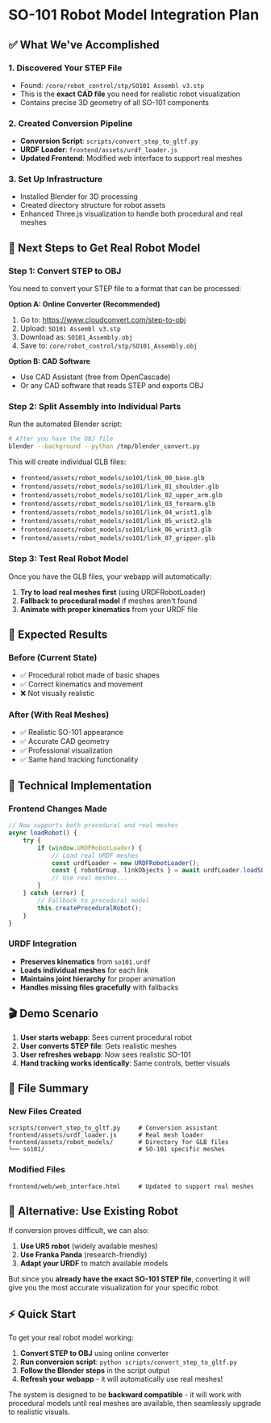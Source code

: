 # SO-101 Robot Model Integration Plan

## ✅ What We've Accomplished

### 1. **Discovered Your STEP File**
- Found: `/core/robot_control/stp/SO101 Assembl v3.stp`
- This is the **exact CAD file** you need for realistic robot visualization
- Contains precise 3D geometry of all SO-101 components

### 2. **Created Conversion Pipeline**
- **Conversion Script**: `scripts/convert_step_to_gltf.py`
- **URDF Loader**: `frontend/assets/urdf_loader.js`
- **Updated Frontend**: Modified web interface to support real meshes

### 3. **Set Up Infrastructure**
- Installed Blender for 3D processing
- Created directory structure for robot assets
- Enhanced Three.js visualization to handle both procedural and real meshes

## 🔄 Next Steps to Get Real Robot Model

### Step 1: Convert STEP to OBJ
You need to convert your STEP file to a format that can be processed:

**Option A: Online Converter (Recommended)**
1. Go to: https://www.cloudconvert.com/step-to-obj
2. Upload: `SO101 Assembl v3.stp`
3. Download as: `SO101_Assembly.obj`
4. Save to: `core/robot_control/stp/SO101_Assembly.obj`

**Option B: CAD Software**
- Use CAD Assistant (free from OpenCascade)
- Or any CAD software that reads STEP and exports OBJ

### Step 2: Split Assembly into Individual Parts
Run the automated Blender script:
```bash
# After you have the OBJ file
blender --background --python /tmp/blender_convert.py
```

This will create individual GLB files:
- `frontend/assets/robot_models/so101/link_00_base.glb`
- `frontend/assets/robot_models/so101/link_01_shoulder.glb`
- `frontend/assets/robot_models/so101/link_02_upper_arm.glb`
- `frontend/assets/robot_models/so101/link_03_forearm.glb`
- `frontend/assets/robot_models/so101/link_04_wrist1.glb`
- `frontend/assets/robot_models/so101/link_05_wrist2.glb`
- `frontend/assets/robot_models/so101/link_06_wrist3.glb`
- `frontend/assets/robot_models/so101/link_07_gripper.glb`

### Step 3: Test Real Robot Model
Once you have the GLB files, your webapp will automatically:
1. **Try to load real meshes first** (using URDFRobotLoader)
2. **Fallback to procedural model** if meshes aren't found
3. **Animate with proper kinematics** from your URDF file

## 🎯 Expected Results

### Before (Current State)
- ✅ Procedural robot made of basic shapes
- ✅ Correct kinematics and movement
- ❌ Not visually realistic

### After (With Real Meshes)
- ✅ Realistic SO-101 appearance
- ✅ Accurate CAD geometry
- ✅ Professional visualization
- ✅ Same hand tracking functionality

## 🔧 Technical Implementation

### Frontend Changes Made
```javascript
// Now supports both procedural and real meshes
async loadRobot() {
    try {
        if (window.URDFRobotLoader) {
            // Load real URDF meshes
            const urdfLoader = new URDFRobotLoader();
            const { robotGroup, linkObjects } = await urdfLoader.loadSO101Robot(this.scene);
            // Use real meshes...
        }
    } catch (error) {
        // Fallback to procedural model
        this.createProceduralRobot();
    }
}
```

### URDF Integration
- **Preserves kinematics** from `so101.urdf`
- **Loads individual meshes** for each link
- **Maintains joint hierarchy** for proper animation
- **Handles missing files gracefully** with fallbacks

## 🎬 Demo Scenario

1. **User starts webapp**: Sees current procedural robot
2. **User converts STEP file**: Gets realistic meshes
3. **User refreshes webapp**: Now sees realistic SO-101
4. **Hand tracking works identically**: Same controls, better visuals

## 📁 File Summary

### New Files Created
```
scripts/convert_step_to_gltf.py     # Conversion assistant
frontend/assets/urdf_loader.js      # Real mesh loader
frontend/assets/robot_models/       # Directory for GLB files
└── so101/                          # SO-101 specific meshes
```

### Modified Files
```
frontend/web/web_interface.html     # Updated to support real meshes
```

## 🚀 Alternative: Use Existing Robot

If conversion proves difficult, we can also:
1. **Use UR5 robot** (widely available meshes)
2. **Use Franka Panda** (research-friendly)
3. **Adapt your URDF** to match available models

But since you **already have the exact SO-101 STEP file**, converting it will give you the most accurate visualization for your specific robot.

## ⚡ Quick Start

To get your real robot model working:

1. **Convert STEP to OBJ** using online converter
2. **Run conversion script**: `python scripts/convert_step_to_gltf.py`
3. **Follow the Blender steps** in the script output
4. **Refresh your webapp** - it will automatically use real meshes!

The system is designed to be **backward compatible** - it will work with procedural models until real meshes are available, then seamlessly upgrade to realistic visuals.
